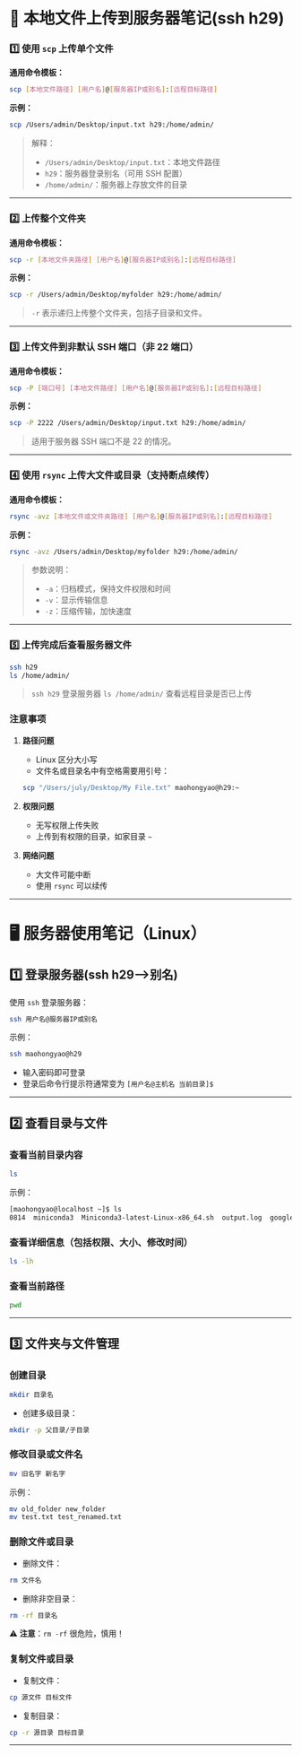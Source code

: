 # 📌 本地文件上传到服务器笔记(ssh h29)

### 1️⃣ 使用 `scp` 上传单个文件

**通用命令模板：**

```bash
scp [本地文件路径] [用户名]@[服务器IP或别名]:[远程目标路径]
```

**示例：**

```bash
scp /Users/admin/Desktop/input.txt h29:/home/admin/
```

> 解释：
>
> * `/Users/admin/Desktop/input.txt`：本地文件路径
> * `h29`：服务器登录别名（可用 SSH 配置）
> * `/home/admin/`：服务器上存放文件的目录

---

### 2️⃣ 上传整个文件夹

**通用命令模板：**

```bash
scp -r [本地文件夹路径] [用户名]@[服务器IP或别名]:[远程目标路径]
```

**示例：**

```bash
scp -r /Users/admin/Desktop/myfolder h29:/home/admin/
```

> `-r` 表示递归上传整个文件夹，包括子目录和文件。

---

### 3️⃣ 上传文件到非默认 SSH 端口（非 22 端口）

**通用命令模板：**

```bash
scp -P [端口号] [本地文件路径] [用户名]@[服务器IP或别名]:[远程目标路径]
```

**示例：**

```bash
scp -P 2222 /Users/admin/Desktop/input.txt h29:/home/admin/
```

> 适用于服务器 SSH 端口不是 22 的情况。

---

### 4️⃣ 使用 `rsync` 上传大文件或目录（支持断点续传）

**通用命令模板：**

```bash
rsync -avz [本地文件或文件夹路径] [用户名]@[服务器IP或别名]:[远程目标路径]
```

**示例：**

```bash
rsync -avz /Users/admin/Desktop/myfolder h29:/home/admin/
```

> 参数说明：
>
> * `-a`：归档模式，保持文件权限和时间
> * `-v`：显示传输信息
> * `-z`：压缩传输，加快速度

---

### 5️⃣ 上传完成后查看服务器文件

```bash
ssh h29
ls /home/admin/
```

> `ssh h29` 登录服务器
> `ls /home/admin/` 查看远程目录是否已上传


### 注意事项

1. **路径问题**

   * Linux 区分大小写
   * 文件名或目录名中有空格需要用引号：

   ```bash
   scp "/Users/july/Desktop/My File.txt" maohongyao@h29:~
   ```

2. **权限问题**

   * 无写权限上传失败
   * 上传到有权限的目录，如家目录 `~`

3. **网络问题**

   * 大文件可能中断
   * 使用 `rsync` 可以续传


___

# 🖥 服务器使用笔记（Linux）

## 1️⃣ 登录服务器(ssh h29-->别名)

使用 `ssh` 登录服务器：

```bash
ssh 用户名@服务器IP或别名
```

示例：

```bash
ssh maohongyao@h29
```

* 输入密码即可登录
* 登录后命令行提示符通常变为 `[用户名@主机名 当前目录]$`

---

## 2️⃣ 查看目录与文件

### 查看当前目录内容

```bash
ls
```

示例：

```bash
[maohongyao@localhost ~]$ ls
0814  miniconda3  Miniconda3-latest-Linux-x86_64.sh  output.log  google-chrome-stable_current_amd64.deb
```

### 查看详细信息（包括权限、大小、修改时间）

```bash
ls -lh
```

### 查看当前路径

```bash
pwd
```

---

## 3️⃣ 文件夹与文件管理

### 创建目录

```bash
mkdir 目录名
```

* 创建多级目录：

```bash
mkdir -p 父目录/子目录
```

### 修改目录或文件名

```bash
mv 旧名字 新名字
```

示例：

```bash
mv old_folder new_folder
mv test.txt test_renamed.txt
```

### 删除文件或目录

* 删除文件：

```bash
rm 文件名
```

* 删除非空目录：

```bash
rm -rf 目录名
```

⚠️ **注意**：`rm -rf` 很危险，慎用！

### 复制文件或目录

* 复制文件：

```bash
cp 源文件 目标文件
```

* 复制目录：

```bash
cp -r 源目录 目标目录
```

---


